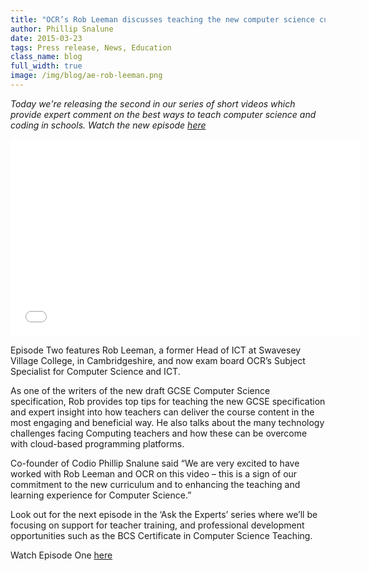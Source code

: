 ```yaml
---
title: "OCR’s Rob Leeman discusses teaching the new computer science curriculum"
author: Phillip Snalune
date: 2015-03-23
tags: Press release, News, Education
class_name: blog
full_width: true
image: /img/blog/ae-rob-leeman.png
---
```



*Today we're releasing the second in our series of short videos which provide expert comment on the best ways to teach computer science and coding in schools. Watch the new episode [here](https://www.youtube.com/watch?v=PghUGLKo-Nc)*

<div class="video">
  <div class="video-wrapper">
    <iframe width="560" height="315" src="//www.youtube.com/embed/PghUGLKo-Nc" frameborder="0" allowfullscreen></iframe>
  </div>
</div>


Episode Two features Rob Leeman, a former Head of ICT at Swavesey Village College, in Cambridgeshire, and now exam board OCR’s Subject Specialist for Computer Science and ICT. 

As one of the writers of the new draft GCSE Computer Science specification, Rob provides top tips for teaching the new GCSE specification and  expert insight into how teachers can deliver the course content in the most engaging and beneficial way. He also talks about the many technology challenges facing Computing teachers and how these can be overcome with cloud-based programming platforms. 

Co-founder of Codio Phillip Snalune said “We are very excited to have worked with Rob Leeman and OCR on this video – this is a sign of our commitment to the new curriculum and to enhancing the teaching and learning experience for Computer Science.”

Look out for the next episode in the ‘Ask the Experts’ series where we’ll be focusing on support for teacher training, and professional development opportunities such as the BCS Certificate in Computer Science Teaching.

Watch Episode One [here](https://www.youtube.com/watch?v=Is8YAFQfRGI)